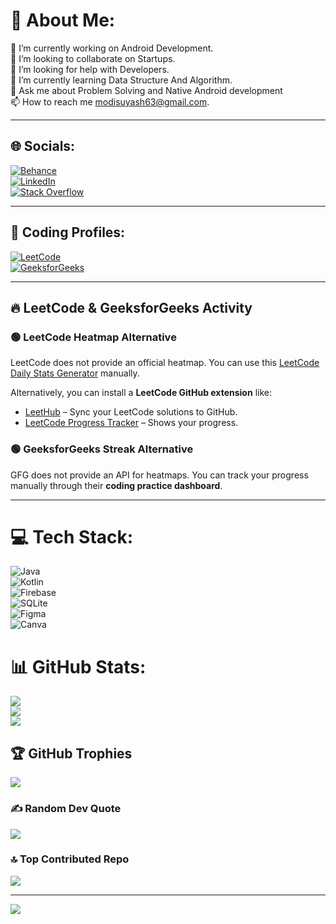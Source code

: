 # 💫 About Me:
🔭 I’m currently working on Android Development.<br>👯 I’m looking to collaborate on Startups.<br>🤝 I’m looking for help with Developers.<br>🌱 I’m currently learning Data Structure And Algorithm.<br>💬 Ask me about Problem Solving and Native Android development<br>📫 How to reach me modisuyash63@gmail.com.

---

## 🌐 Socials:
[![Behance](https://img.shields.io/badge/Behance-1769ff?logo=behance&logoColor=white)](https://behance.net/suyashmodi)  
[![LinkedIn](https://img.shields.io/badge/LinkedIn-%230077B5.svg?logo=linkedin&logoColor=white)](https://linkedin.com/in/suyash-modi)  
[![Stack Overflow](https://img.shields.io/badge/-Stackoverflow-FE7A16?logo=stack-overflow&logoColor=white)](https://stackoverflow.com/users/23112486)  

---

## 🚀 Coding Profiles:
[![LeetCode](https://img.shields.io/badge/LeetCode-FFA116?style=for-the-badge&logo=leetcode&logoColor=black)](https://leetcode.com/Suyash_Modi)  
[![GeeksforGeeks](https://img.shields.io/badge/GeeksforGeeks-0F9D58?style=for-the-badge&logo=geeksforgeeks&logoColor=white)](https://auth.geeksforgeeks.org/user/modisuy54tx)  

---

## 🔥 LeetCode & GeeksforGeeks Activity

### 🟢 **LeetCode Heatmap Alternative**
LeetCode does not provide an official heatmap. You can use this [LeetCode Daily Stats Generator](https://leetcode.com/stats) manually.

Alternatively, you can install a **LeetCode GitHub extension** like:
- [LeetHub](https://github.com/QasimWani/LeetHub) – Sync your LeetCode solutions to GitHub.
- [LeetCode Progress Tracker](https://leetcode.com/discuss/general-discussion/1152827/) – Shows your progress.

### 🟢 **GeeksforGeeks Streak Alternative**
GFG does not provide an API for heatmaps. You can track your progress manually through their **coding practice dashboard**.

---

# 💻 Tech Stack:
![Java](https://img.shields.io/badge/java-%23ED8B00.svg?style=for-the-badge&logo=openjdk&logoColor=white)  
![Kotlin](https://img.shields.io/badge/kotlin-%237F52FF.svg?style=for-the-badge&logo=kotlin&logoColor=white)  
![Firebase](https://img.shields.io/badge/Firebase-039BE5?style=for-the-badge&logo=Firebase&logoColor=white)  
![SQLite](https://img.shields.io/badge/sqlite-%2307405e.svg?style=for-the-badge&logo=sqlite&logoColor=white)  
![Figma](https://img.shields.io/badge/figma-%23F24E1E.svg?style=for-the-badge&logo=figma&logoColor=white)  
![Canva](https://img.shields.io/badge/Canva-%2300C4CC.svg?style=for-the-badge&logo=Canva&logoColor=white)  

# 📊 GitHub Stats:
![](https://github-readme-stats.vercel.app/api?username=suyash-modi&theme=dark&hide_border=false&include_all_commits=true&count_private=false)<br/>
![](https://github-readme-streak-stats.herokuapp.com/?user=suyash-modi&theme=dark&hide_border=false)<br/>
![](https://github-readme-stats.vercel.app/api/top-langs/?username=suyash-modi&theme=dark&hide_border=false&include_all_commits=true&count_private=false&layout=compact)

## 🏆 GitHub Trophies
![](https://github-profile-trophy.vercel.app/?username=suyash-modi&theme=radical&no-frame=false&no-bg=true&margin-w=4)

### ✍️ Random Dev Quote
![](https://quotes-github-readme.vercel.app/api?type=horizontal&theme=radical)

### 🔝 Top Contributed Repo
![](https://github-contributor-stats.vercel.app/api?username=suyash-modi&limit=5&theme=dark&combine_all_yearly_contributions=true)

---
[![](https://visitcount.itsvg.in/api?id=suyash-modi&icon=0&color=0)](https://visitcount.itsvg.in)
